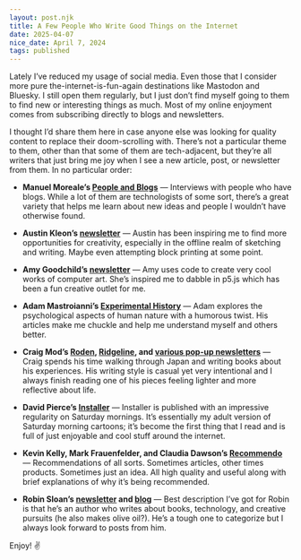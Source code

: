 ```yaml
---
layout: post.njk
title: A Few People Who Write Good Things on the Internet
date: 2025-04-07
nice_date: April 7, 2024
tags: published
---
```

Lately I’ve reduced my usage of social media. Even those that I consider more pure the-internet-is-fun-again destinations like Mastodon and Bluesky. I still open them regularly, but I just don’t find myself going to them to find new or interesting things as much. Most of my online enjoyment comes from subscribing directly to blogs and newsletters. 

I thought I’d share them here in case anyone else was looking for quality content to replace their doom-scrolling with. There’s not a particular theme to them, other than that some of them are tech-adjacent, but they’re all writers that just bring me joy when I see a new article, post, or newsletter from them. In no particular order:

* **Manuel Moreale’s [People and Blogs](https://peopleandblogs.com/)** — Interviews with people who have blogs. While a lot of them are technologists of some sort, there’s a great variety that helps me learn about new ideas and people I wouldn’t have otherwise found.

* **Austin Kleon’s [newsletter](https://austinkleon.substack.com/)** — Austin has been inspiring me to find more opportunities for creativity, especially in the offline realm of sketching and writing. Maybe even attempting block printing at some point.

* **Amy Goodchild’s [newsletter](https://amygoodchild.substack.com/)** — Amy uses code to create very cool works of computer art. She’s inspired me to dabble in p5.js which has been a fun creative outlet for me.

* **Adam Mastroianni’s [Experimental History](https://www.experimental-history.com/)** — Adam explores the psychological aspects of human nature with a humorous twist. His articles make me chuckle and help me understand myself and others better.

* **Craig Mod’s [Roden](https://craigmod.com/roden/), [Ridgeline](https://craigmod.com/ridgeline/), and [various pop-up newsletters](https://craigmod.com/newsletters/)** — Craig spends his time walking through Japan and writing books about his experiences. His writing style is casual yet very intentional and I always finish reading one of his pieces feeling lighter and more reflective about life.

* **David Pierce’s [Installer](https://www.theverge.com/installer-newsletter)** — Installer is published with an impressive regularity on Saturday mornings. It’s essentially my adult version of Saturday morning cartoons; it’s become the first thing that I read and is full of just enjoyable and cool stuff around the internet.

* **Kevin Kelly, Mark Frauenfelder, and Claudia Dawson’s [Recommendo](https://www.recomendo.com/)** — Recommendations of all sorts. Sometimes articles, other times products. Sometimes just an idea. All high quality and useful along with brief explanations of why it’s being recommended. 

* **Robin Sloan’s [newsletter](https://www.robinsloan.com/newsletters/) and [blog](https://www.robinsloan.com/lab/)** — Best description I’ve got for Robin is that he’s an author who writes about books, technology, and creative pursuits (he also makes olive oil?). He’s a tough one to categorize but I always look forward to posts from him.

Enjoy! ✌️